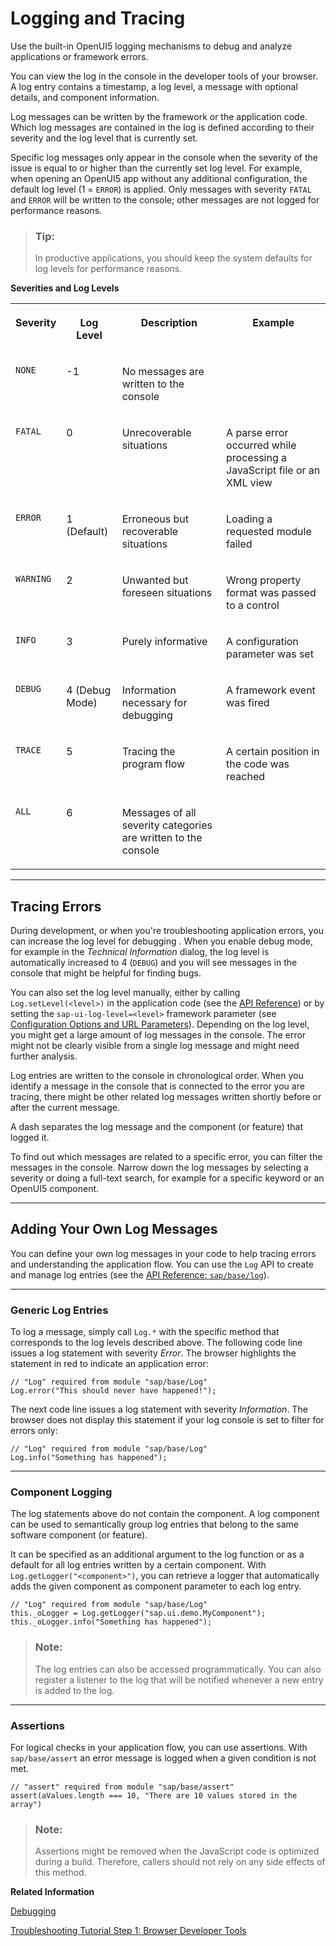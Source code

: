 <!-- loio9f4d62c6648a423d85aaf2bfc2c7ddfe -->

# Logging and Tracing

Use the built-in OpenUI5 logging mechanisms to debug and analyze applications or framework errors.

You can view the log in the console in the developer tools of your browser. A log entry contains a timestamp, a log level, a message with optional details, and component information.

Log messages can be written by the framework or the application code. Which log messages are contained in the log is defined according to their severity and the log level that is currently set.

Specific log messages only appear in the console when the severity of the issue is equal to or higher than the currently set log level. For example, when opening an OpenUI5 app without any additional configuration, the default log level \(1 = `ERROR`\) is applied. Only messages with severity `FATAL` and `ERROR` will be written to the console; other messages are not logged for performance reasons.

> ### Tip:  
> In productive applications, you should keep the system defaults for log levels for performance reasons.

**Severities and Log Levels**


<table>
<tr>
<th valign="top">

Severity

</th>
<th valign="top">

Log Level

</th>
<th valign="top">

Description

</th>
<th valign="top">

Example

</th>
</tr>
<tr>
<td valign="top">

`NONE` 

</td>
<td valign="top">

\-1

</td>
<td valign="top">

No messages are written to the console

</td>
<td valign="top">



</td>
</tr>
<tr>
<td valign="top">

`FATAL` 

</td>
<td valign="top">

0

</td>
<td valign="top">

Unrecoverable situations

</td>
<td valign="top">

A parse error occurred while processing a JavaScript file or an XML view

</td>
</tr>
<tr>
<td valign="top">

`ERROR` 

</td>
<td valign="top">

1 \(Default\)

</td>
<td valign="top">

Erroneous but recoverable situations

</td>
<td valign="top">

Loading a requested module failed

</td>
</tr>
<tr>
<td valign="top">

`WARNING` 

</td>
<td valign="top">

2

</td>
<td valign="top">

Unwanted but foreseen situations

</td>
<td valign="top">

Wrong property format was passed to a control

</td>
</tr>
<tr>
<td valign="top">

`INFO` 

</td>
<td valign="top">

3

</td>
<td valign="top">

Purely informative

</td>
<td valign="top">

A configuration parameter was set

</td>
</tr>
<tr>
<td valign="top">

`DEBUG` 

</td>
<td valign="top">

4 \(Debug Mode\)

</td>
<td valign="top">

Information necessary for debugging

</td>
<td valign="top">

A framework event was fired

</td>
</tr>
<tr>
<td valign="top">

`TRACE` 

</td>
<td valign="top">

5

</td>
<td valign="top">

Tracing the program flow

</td>
<td valign="top">

A certain position in the code was reached

</td>
</tr>
<tr>
<td valign="top">

`ALL` 

</td>
<td valign="top">

6

</td>
<td valign="top">

Messages of all severity categories are written to the console

</td>
<td valign="top">



</td>
</tr>
</table>

***

<a name="loio9f4d62c6648a423d85aaf2bfc2c7ddfe__section_wmr_fnd_xz"/>

## Tracing Errors

During development, or when you're troubleshooting application errors, you can increase the log level for debugging . When you enable debug mode, for example in the *Technical Information* dialog, the log level is automatically increased to 4 \(`DEBUG`\) and you will see messages in the console that might be helpful for finding bugs.

You can also set the log level manually, either by calling `Log.setLevel(<level>)` in the application code \(see the [API Reference](https://ui5.sap.com/#/api/module:sap/base/Log%23methods/sap/base/Log.setLevel)\) or by setting the `sap-ui-log-level=<level>` framework parameter \(see [Configuration Options and URL Parameters](configuration-options-and-url-parameters-91f2d03.md)\). Depending on the log level, you might get a large amount of log messages in the console. The error might not be clearly visible from a single log message and might need further analysis.

Log entries are written to the console in chronological order. When you identify a message in the console that is connected to the error you are tracing, there might be other related log messages written shortly before or after the current message.

A dash separates the log message and the component \(or feature\) that logged it.

To find out which messages are related to a specific error, you can filter the messages in the console. Narrow down the log messages by selecting a severity or doing a full-text search, for example for a specific keyword or an OpenUI5 component.

***

<a name="loio9f4d62c6648a423d85aaf2bfc2c7ddfe__section_g5r_gnd_xz"/>

## Adding Your Own Log Messages

You can define your own log messages in your code to help tracing errors and understanding the application flow. You can use the `Log` API to create and manage log entries \(see the [API Reference: `sap/base/log`](https://ui5.sap.com/#/api/module%3Asap%2Fbase%2FLog)\).

***

### Generic Log Entries

To log a message, simply call `Log.*` with the specific method that corresponds to the log levels described above. The following code line issues a log statement with severity *Error*. The browser highlights the statement in red to indicate an application error:

```
// "Log" required from module "sap/base/Log"
Log.error("This should never have happened!");
```

The next code line issues a log statement with severity *Information*. The browser does not display this statement if your log console is set to filter for errors only:

```
// "Log" required from module "sap/base/Log"
Log.info("Something has happened");
```

***

### Component Logging

The log statements above do not contain the component. A log component can be used to semantically group log entries that belong to the same software component \(or feature\).

It can be specified as an additional argument to the log function or as a default for all log entries written by a certain component. With `Log.getLogger("<component>")`, you can retrieve a logger that automatically adds the given component as component parameter to each log entry.

```
// "Log" required from module "sap/base/Log"
this._oLogger = Log.getLogger("sap.ui.demo.MyComponent");
this._oLogger.info("Something has happened");
```

> ### Note:  
> The log entries can also be accessed programmatically. You can also register a listener to the log that will be notified whenever a new entry is added to the log.

***

### Assertions

For logical checks in your application flow, you can use assertions. With `sap/base/assert` an error message is logged when a given condition is not met.

```
// "assert" required from module "sap/base/assert"
assert(aValues.length === 10, "There are 10 values stored in the array")
```

> ### Note:  
> Assertions might be removed when the JavaScript code is optimized during a build. Therefore, callers should not rely on any side effects of this method.

**Related Information**  


[Debugging](debugging-c9b0f8c.md#loioc9b0f8cca852443f9b8d3bf8ba5626ab "When developing apps, searching for bugs is an inevitable part of the process. To analyze an issue, you can use the developer tools of your browser and built-in OpenUI5 tools. In this section, we give an overview of the OpenUI5 tools you can use when debugging. To learn more about the developer tools of your browser, check the documentation of the browser.")

[Troubleshooting Tutorial Step 1: Browser Developer Tools](../03_Get-Started/step-1-browser-developer-tools-eadd60a.md "In this step, you will learn how to use your browser's developers tools to troubleshoot your OpenUI5 app.")

